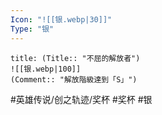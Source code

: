 ```yaml
---
Icon: "![[银.webp|30]]"
Type: "银"
---
```

```ad-ed-ha-silver
title: (Title:: "不屈的解放者")
![[银.webp|100]]
(Comment:: "解放階級達到「S」")
```

#英雄传说/创之轨迹/奖杯  #奖杯 #银